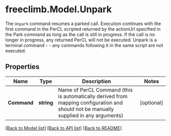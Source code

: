 # freeclimb.Model.Unpark

The `Unpark` command resumes a parked call.  Execution continues with the first command in the PerCL scripted returned by the actionUrl specified in the Park command as long as the call is still in progress.  If the call is no longer in progress, any returned PerCL will not be executed. Unpark is a terminal command - - any commands following it in the same script are not executed.
## Properties

Name | Type | Description | Notes
------------ | ------------- | ------------- | -------------
**Command** | **string** | Name of PerCL Command (this is automatically derived from mapping configuration and should not be manually supplied in any arguments) | [optional] 

[[Back to Model list]](../README.md#documentation-for-models) [[Back to API list]](../README.md#documentation-for-api-endpoints) [[Back to README]](../README.md)

